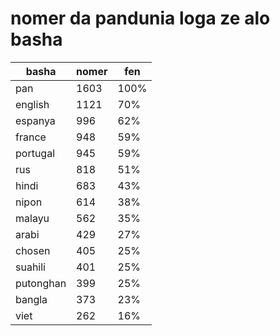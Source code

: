 # nomer da pandunia loga ze alo basha

| basha | nomer | fen |
|-------|-------|-----|
| pan | 1603 | 100% |
| english | 1121 | 70% |
| espanya | 996 | 62% |
| france | 948 | 59% |
| portugal | 945 | 59% |
| rus | 818 | 51% |
| hindi | 683 | 43% |
| nipon | 614 | 38% |
| malayu | 562 | 35% |
| arabi | 429 | 27% |
| chosen | 405 | 25% |
| suahili | 401 | 25% |
| putonghan | 399 | 25% |
| bangla | 373 | 23% |
| viet | 262 | 16% |

